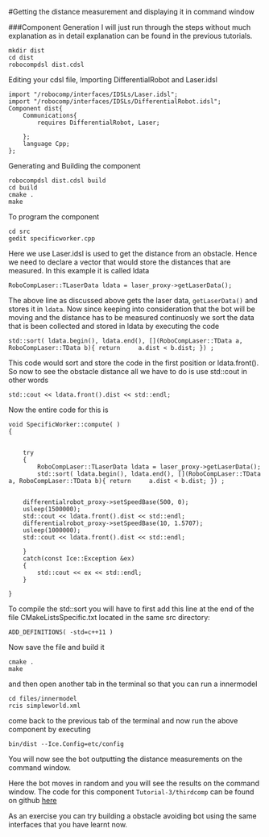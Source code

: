 #Getting the distance measurement and displaying it in command window

###Component Generation
I will just run through the steps without much explanation as in detail explanation can be found in the previous tutorials.

	mkdir dist
	cd dist
	robocompdsl dist.cdsl

Editing your cdsl file, Importing DifferentialRobot and Laser.idsl

	import "/robocomp/interfaces/IDSLs/Laser.idsl";
	import "/robocomp/interfaces/IDSLs/DifferentialRobot.idsl";
	Component dist{
		Communications{
			requires DifferentialRobot, Laser;

		};
		language Cpp;
	};

Generating and Building the component
	
	robocompdsl dist.cdsl build
	cd build
	cmake .
	make

To program the component
	
	cd src
	gedit specificworker.cpp

Here we use Laser.idsl is used to get the distance from an obstacle. Hence we need to declare a vector that would store the distances that are measured. In this example it is called ldata

	RoboCompLaser::TLaserData ldata = laser_proxy->getLaserData();

The above line as discussed above gets the laser data, `getLaserData()` and stores it in `ldata`. Now since keeping into consideration that the bot will be moving and the distance has to be measured continuosly we sort the data that is been collected and stored in ldata by executing the code

```
std::sort( ldata.begin(), ldata.end(), [](RoboCompLaser::TData a, RoboCompLaser::TData b){ return     a.dist < b.dist; }) ;
```

This code would sort and store the code in the first position or ldata.front(). So now to see the obstacle distance all we have to do is use std::cout in other words

	std::cout << ldata.front().dist << std::endl;


Now the entire code for this is 

```
void SpecificWorker::compute( )
{


    try
    {
        RoboCompLaser::TLaserData ldata = laser_proxy->getLaserData();
        std::sort( ldata.begin(), ldata.end(), [](RoboCompLaser::TData a, RoboCompLaser::TData b){ return     a.dist < b.dist; }) ;
        
	
	differentialrobot_proxy->setSpeedBase(500, 0); 
  	usleep(1500000);
	std::cout << ldata.front().dist << std::endl;
  	differentialrobot_proxy->setSpeedBase(10, 1.5707);  
  	usleep(1000000);
	std::cout << ldata.front().dist << std::endl;
       	
    }
    catch(const Ice::Exception &ex)
    {
        std::cout << ex << std::endl;
    }

}
```

To compile the std::sort you will have to first add this line at the end of the file CMakeListsSpecific.txt located in the same src directory:

    ADD_DEFINITIONS( -std=c++11 )

Now save the file and build it

	cmake .
	make

and then open another tab in the terminal so that you can run a innermodel

	cd files/innermodel
	rcis simpleworld.xml

come back to the previous tab of the terminal and now run the above component by executing

	bin/dist --Ice.Config=etc/config

You will now see the bot outputting the distance measurements on the command window.

Here the bot moves in random and you will see the results on the command window. The code for this component `Tutorial-3/thirdcomp` can be found on github [here](https://github.com/rajathkumarmp/RoboComp-Tutorial)

As an exercise you can try building a obstacle avoiding bot using the same interfaces that you have learnt now.
